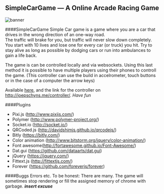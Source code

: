 ## SimpleCarGame — A Online Arcade Racing Game
![banner](http://joep.pieterbos.me/git/banner.png)

####SimpleCarGame
Simple Car game is a game where you are a car that drives in the wrong direction of an one-way road. <br /> The traffic will brake for you, but traffic will never slow down completely. You start with 10 lives and lose one for every car (or truck) you hit. Try to stay alive as long as possible by dodging cars or run into ambulances to gain a life back.

The game is can be controlled locally and via websockets. Using this last method it is possible to have multiple players using their phones to controll the game. (This controller can use the build in accelrometer, touch buttons or in the case of a computer the arrow keys)

Available [here](http://joepschyns.me/scg/), and the link for the controller on http://joepschyns.me/controller/.
*Have fun*

####Plugins
* Pixi.js (http://www.pixijs.com/)
* Polymer (http://www.polymer-project.org/)
* Socket.io (http://socket.io/)
* QRCoded.js (http://davidshimjs.github.io/qrcodejs/)
* Bitly (https://bitly.com/)
* Color animation (http://www.bitstorm.org/jquery/color-animation/)
* Font awesome(http://fortawesome.github.io/Font-Awesome/)
* Dat.gui (https://github.com/dataarts/dat.gui)
* jQuery (https://jquery.com/)
* Fittext.js (http://fittextjs.com/)
* Forever (https://github.com/foreverjs/forever)



####Buggs Errors etc.
To be honest: There are many. The game will sometimes stop rendering or fill the assigned memory of chrome with garbage. <i>****insert excuse****</i>

